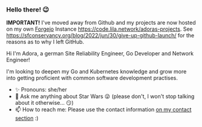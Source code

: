 ### Hello there! 😉

**IMPORTANT!**  I've moved away from Github and my projects are now hosted on my own [Forgejo](https://forgejo.org) Instance <https://code.lila.network/adoras-projects>. See https://sfconservancy.org/blog/2022/jun/30/give-up-github-launch/ for the reasons as to why I left GitHub.

Hi I'm Adora, a german Site Reliability Engineer, Go Developer and Network Engineer!

I'm looking to deepen my Go and Kubernetes knowledge and grow more into getting proficient with common software development practises.

- ✨ Pronouns: she/her
- 💬 Ask me anything about Star Wars 😜 (please don't, I won't stop talking about it otherwise... 😏)
- 📫 How to reach me: Please use the contact information [on my contact section](https://adora.codes/#contact) :)
